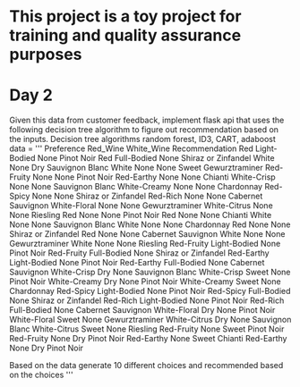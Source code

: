 # This project is a toy project for training and quality assurance purposes

# Day 2

Given this data from customer feedback, implement flask api that uses the following decision tree algorithm to figure out recommendation based on the inputs. Decision tree algorithms random forest, ID3, CART, adaboost
data = '''
Preference Red_Wine White_Wine Recommendation
Red Light-Bodied None Pinot Noir
Red Full-Bodied None Shiraz or Zinfandel
White None Dry Sauvignon Blanc
White None None Sweet Gewurztraminer
Red-Fruity None None Pinot Noir
Red-Earthy None None Chianti
White-Crisp None None Sauvignon Blanc
White-Creamy None None Chardonnay
Red-Spicy None None Shiraz or Zinfandel
Red-Rich None None Cabernet Sauvignon
White-Floral None None Gewurztraminer
White-Citrus None None Riesling
Red None None Pinot Noir
Red None None Chianti
White None None Sauvignon Blanc
White None None Chardonnay
Red None None Shiraz or Zinfandel
Red None None Cabernet Sauvignon
White None None Gewurztraminer
White None None Riesling
Red-Fruity Light-Bodied None Pinot Noir
Red-Fruity Full-Bodied None Shiraz or Zinfandel
Red-Earthy Light-Bodied None Pinot Noir
Red-Earthy Full-Bodied None Cabernet Sauvignon
White-Crisp Dry None Sauvignon Blanc
White-Crisp Sweet None Pinot Noir
White-Creamy Dry None Pinot Noir
White-Creamy Sweet None Chardonnay
Red-Spicy Light-Bodied None Pinot Noir
Red-Spicy Full-Bodied None Shiraz or Zinfandel
Red-Rich Light-Bodied None Pinot Noir
Red-Rich Full-Bodied None Cabernet Sauvignon
White-Floral Dry None Pinot Noir
White-Floral Sweet None Gewurztraminer
White-Citrus Dry None Sauvignon Blanc
White-Citrus Sweet None Riesling
Red-Fruity None Sweet Pinot Noir
Red-Fruity None Dry Pinot Noir
Red-Earthy None Sweet Chianti
Red-Earthy None Dry Pinot Noir

Based on the data generate 10 different choices and recommended based on the choices
'''
